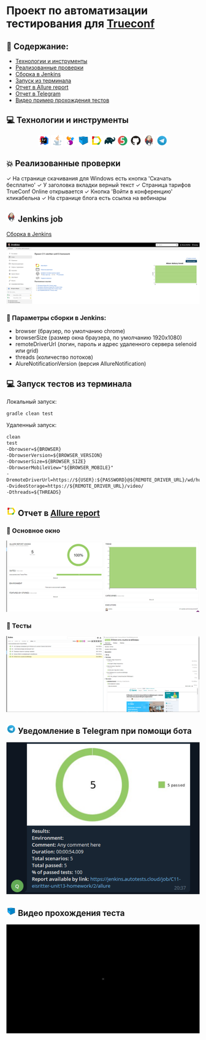 # Проект по автоматизации тестирования для <a target="_blank" href="https://trueconf.ru/">Trueconf</a>

## 📃 Содержание:

- [Технологии и инструменты](#computer-технологии-и-инструменты)
- [Реализованные проверки](#boom-Реализованные-проверки)
- [Сборка в Jenkins](#-jenkins-job)
- [Запуск из терминала](#computer-Запуск-тестов-из-терминала)
- [Отчет в Allure report](#-отчет-в-allure-report)
- [Отчет в Telegram](#-уведомление-в-telegram-при-помощи-бота)
- [Видео пример прохождения тестов](#-видео-прохождения-теста)

## :computer: Технологии и инструменты
<p align="center">
<img width="6%" title="IntelliJ IDEA" src="src/test/resources/logo/Intelij_IDEA.svg">
<img width="6%" title="Java" src="src/test/resources/logo/Java.svg">
<img width="6%" title="Selenide" src="src/test/resources/logo/Selenide.svg">
<img width="6%" title="Selenoid" src="src/test/resources/logo/Selenoid.svg">
<img width="6%" title="Allure Report" src="src/test/resources/logo/Allure_Report.svg">
<img width="6%" title="Gradle" src="src/test/resources/logo/Gradle.svg">
<img width="6%" title="JUnit5" src="src/test/resources/logo/JUnit5.svg">
<img width="6%" title="GitHub" src="src/test/resources/logo/GitHub.svg">
<img width="6%" title="Jenkins" src="src/test/resources/logo/Jenkins.svg">
<img width="6%" title="Telegram" src="src/test/resources/logo/Telegram.svg">
</p>

## :boom: Реализованные проверки

✓ На странице скачивания для Windows есть кнопка 'Скачать бесплатно'
✓ У заголовка вкладки верный текст
✓ Страница тарифов TrueConf Online открывается
✓ Кнопка 'Войти в конференцию' кликабельна
✓ На странице блога есть ссылка на вебинары

## <img src="src/test/resources/logo/Jenkins.svg" width="25" height="25"  alt="Jenkins"/></a> Jenkins job
<a target="_blank" href="https://jenkins.autotests.cloud/job/C11-eisritter-unit13-homework//">Сборка в Jenkins</a>
<p align="center">
<a href="https://jenkins.autotests.cloud/job/C11-eisritter-unit13-homework//"><img src="src/test/resources/screenshots/jenkins-dashboard.png" alt="Jenkins"/></a>
</p>

### :maple_leaf: Параметры сборки в Jenkins:

- browser (браузер, по умолчанию chrome)
- browserSize (размер окна браузера, по умолчанию 1920x1080)
- remoteDriverUrl (логин, пароль и адрес удаленного сервера selenoid или grid)
- threads (количество потоков)
- AlureNotificationVersion (версия AllureNotification)

## :computer: Запуск тестов из терминала

Локальный запуск:
```
gradle clean test
```

Удаленный запуск:
```
clean
test
-Dbrowser=${BROWSER}
-DbrowserVersion=${BROWSER_VERSION}
-DbrowserSize=${BROWSER_SIZE}
-DbrowserMobileView="${BROWSER_MOBILE}"
-DremoteDriverUrl=https://${USER}:${PASSWORD}@${REMOTE_DRIVER_URL}/wd/hub/
-DvideoStorage=https://${REMOTE_DRIVER_URL}/video/
-Dthreads=${THREADS}
```
## <img src="src/test/resources/logo/Allure_Report.svg" width="25" height="25"  alt="Allure"/></a> Отчет в <a target="_blank" href="https://jenkins.autotests.cloud/job/C11-eisritter-unit13-homework/allure">Allure report</a>

### :lady_beetle: Основное окно

<p align="center">
<img title="Allure Overview Dashboard" src="src/test/resources/screenshots/allure-main-page.png">
</p>

### :cherries: Тесты

<p align="center">
<img title="Allure Tests" src="src/test/resources/screenshots/allure-test-page.png">
</p>

## <img src="src/test/resources/logo/Telegram.svg" width="25" height="25"  alt="Allure"/></a> Уведомление в Telegram при помощи бота

<p align="center">
<img title="Telegram bot" src="src/test/resources/screenshots/telegram_bot.png" >
</p>


## <img src="src/test/resources/logo/Selenoid.svg" width="25" height="25"  alt="Allure"/></a> Видео прохождения теста

<p align="center">
<img title="Selenoid Video" src="src/test/resources/gif/testvideo.gif" alt="video"> 
</p>
